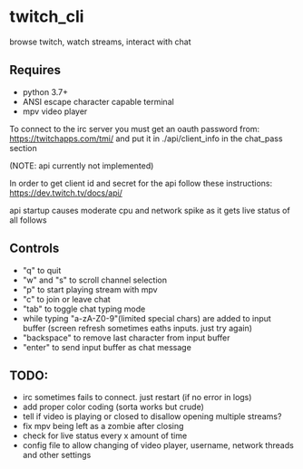 # twitch_cli
browse twitch, watch streams, interact with chat

## Requires
  - python 3.7+
  - ANSI escape character capable terminal
  - mpv video player
  
  To connect to the irc server you must get an oauth password from: https://twitchapps.com/tmi/
  and put it in ./api/client_info in the chat_pass section
  
  (NOTE: api currently not implemented)
  
  In order to get client id and secret for the api follow these instructions: https://dev.twitch.tv/docs/api/
  
  api startup causes moderate cpu and network spike as it gets live status of all follows


## Controls
  - "q" to quit
  - "w" and "s" to scroll channel selection
  - "p" to start playing stream with mpv
  - "c" to join or leave chat
  - "tab" to toggle chat typing mode
  - while typing "a-zA-Z0-9"(limited special chars) are added to input buffer (screen refresh sometimes eaths inputs. just try again)
  - "backspace" to remove last character from input buffer
  - "enter" to send input buffer as chat message
 
## TODO:
  - irc sometimes fails to connect. just restart (if no error in logs)
  - add proper color coding (sorta works but crude)
  - tell if video is playing or closed to disallow opening multiple streams?
  - fix mpv being left as a zombie after closing
  - check for live status every x amount of time
  - config file to allow changing of video player, username, network threads and other settings
